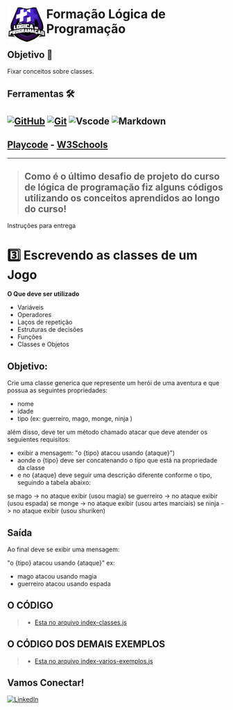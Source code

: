 <h1>
     <a href="https://github.com/sezarprog/imagens/blob/c3a1a07ee5501c00d0ef9aa94072eaebad1799aa/logo%20logprog.webp">
     <img  align="left" width="90px" src="https://github.com/sezarprog/imagens/blob/c3a1a07ee5501c00d0ef9aa94072eaebad1799aa/logo%20logprog.webp"></a>
    <span>Formação Lógica de Programação</span>
</h1>

## Objetivo 🎯
 Fixar conceitos sobre classes.

## Ferramentas 🛠️
[![GitHub](https://img.shields.io/badge/GitHub-000?style=for-the-badge&logo=github&logoColor=30A3DC)](https://docs.github.com/)
[![Git](https://img.shields.io/badge/Git-000?style=for-the-badge&logo=git&logoColor=E94D5F)](https://git-scm.com/doc) 
![Vscode](https://img.shields.io/badge/Vscode-007ACC?style=for-the-badge&logo=visual-studio-code&logoColor=white)
![Markdown](https://img.shields.io/badge/Markdown-000?style=for-the-badge&logo=markdown)
---
[Playcode](https://playcode.io/) - 
[W3Schools](https://www.w3schools.com/tryit/trycompiler.asp?filename=demo_nodejs)
---
---
> ## Como é o último desafio de projeto do curso de lógica de programação fiz alguns códigos utilizando os conceitos aprendidos ao longo do curso!

Instruções para entrega
# 3️⃣ Escrevendo as classes de um Jogo

**O Que deve ser utilizado**

- Variáveis
- Operadores
- Laços de repetição
- Estruturas de decisões
- Funções
- Classes e Objetos

## Objetivo:

Crie uma classe generica que represente um herói de uma aventura e que possua as seguintes propriedades:

- nome
- idade
- tipo (ex: guerreiro, mago, monge, ninja )

além disso, deve ter um método chamado atacar que deve atender os seguientes requisitos:

- exibir a mensagem: "o {tipo} atacou usando {ataque}")
- aonde o {tipo} deve ser concatenando o tipo que está na propriedade da classe
- e no {ataque} deve seguir uma descrição diferente conforme o tipo, seguindo a tabela abaixo:

se mago -> no ataque exibir (usou magia)
se guerreiro -> no ataque exibir (usou espada)
se monge -> no ataque exibir (usou artes marciais)
se ninja -> no ataque exibir (usou shuriken)

## Saída

Ao final deve se exibir uma mensagem:

"o {tipo} atacou usando {ataque}" ex: 
  - mago atacou usando magia
  - guerreiro atacou usando espada
## O CÓDIGO
> - [Esta no arquivo index-classes.js](index.classes.js)
## O CÓDIGO DOS DEMAIS EXEMPLOS
> - [Esta no arquivo index-varios-exemplos.js](index.classes.js)
## Vamos Conectar!
[![LinkedIn](https://img.shields.io/badge/LinkedIn-0077B5?style=for-the-badge&logo=linkedin&logoColor=white)](https://www.linkedin.com/in/julioduart/)
